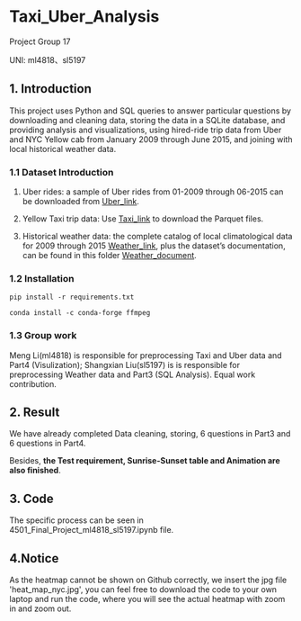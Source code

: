 # Taxi_Uber_Analysis
Project Group 17

UNI: ml4818、sl5197
## 1. Introduction

This project uses Python and SQL queries to answer particular questions by downloading and cleaning data, storing the data in a SQLite database, and providing analysis and visualizations, using hired-ride trip data from Uber and NYC Yellow cab from January 2009 through June 2015, and joining with local historical weather data.

### 1.1 Dataset Introduction
1) Uber rides: a sample of Uber rides from 01-2009 through 06-2015 can be downloaded from [Uber_link](https://drive.google.com/file/d/1F7D82w1D5151GXCR6BTEk7mNQ_YnPNDk/view).

2) Yellow Taxi trip data: Use [Taxi_link](https://www.nyc.gov/site/tlc/about/tlc-trip-record-data.page) to download the Parquet files.
3) Historical weather data: the complete catalog of local climatological data for 2009 through 2015 [Weather_link](https://drive.google.com/drive/folders/1I_Cj3RFHRGcQjb5Gas06buqRbKodIwKC), plus the dataset’s documentation, can be found in this folder [Weather_document](https://drive.google.com/drive/folders/1I_Cj3RFHRGcQjb5Gas06buqRbKodIwKC).

### 1.2 Installation
```pip install -r requirements.txt```

```conda install -c conda-forge ffmpeg```
### 1.3 Group work
Meng Li(ml4818) is responsible for preprocessing Taxi and Uber data and Part4 (Visulization);
Shangxian Liu(sl5197) is is responsible for preprocessing Weather data and Part3 (SQL Analysis).
Equal work contribution.

## 2. Result
We have already completed Data cleaning, storing, 6 questions in Part3 and 6 questions in Part4.

Besides, **the Test requirement, Sunrise-Sunset table and Animation are also finished**.

## 3. Code
The specific process can be seen in 4501_Final_Project_ml4818_sl5197.ipynb file.

## 4.Notice
As the heatmap cannot be shown on Github correctly, we insert the jpg file 'heat_map_nyc.jpg', you can feel free to download the code to your own laptop and run the code, where you will see the actual heatmap with zoom in and zoom out.
